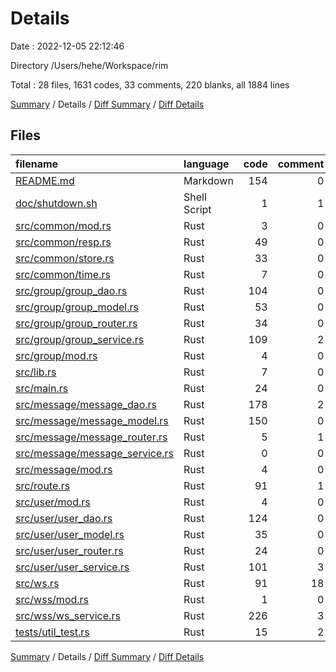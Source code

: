 # Details

Date : 2022-12-05 22:12:46

Directory /Users/hehe/Workspace/rim

Total : 28 files,  1631 codes, 33 comments, 220 blanks, all 1884 lines

[Summary](results.md) / Details / [Diff Summary](diff.md) / [Diff Details](diff-details.md)

## Files
| filename | language | code | comment | blank | total |
| :--- | :--- | ---: | ---: | ---: | ---: |
| [README.md](/README.md) | Markdown | 154 | 0 | 18 | 172 |
| [doc/shutdown.sh](/doc/shutdown.sh) | Shell Script | 1 | 1 | 0 | 2 |
| [src/common/mod.rs](/src/common/mod.rs) | Rust | 3 | 0 | 0 | 3 |
| [src/common/resp.rs](/src/common/resp.rs) | Rust | 49 | 0 | 9 | 58 |
| [src/common/store.rs](/src/common/store.rs) | Rust | 33 | 0 | 10 | 43 |
| [src/common/time.rs](/src/common/time.rs) | Rust | 7 | 0 | 3 | 10 |
| [src/group/group_dao.rs](/src/group/group_dao.rs) | Rust | 104 | 0 | 12 | 116 |
| [src/group/group_model.rs](/src/group/group_model.rs) | Rust | 53 | 0 | 9 | 62 |
| [src/group/group_router.rs](/src/group/group_router.rs) | Rust | 34 | 0 | 8 | 42 |
| [src/group/group_service.rs](/src/group/group_service.rs) | Rust | 109 | 2 | 14 | 125 |
| [src/group/mod.rs](/src/group/mod.rs) | Rust | 4 | 0 | 0 | 4 |
| [src/lib.rs](/src/lib.rs) | Rust | 7 | 0 | 1 | 8 |
| [src/main.rs](/src/main.rs) | Rust | 24 | 0 | 5 | 29 |
| [src/message/message_dao.rs](/src/message/message_dao.rs) | Rust | 178 | 2 | 16 | 196 |
| [src/message/message_model.rs](/src/message/message_model.rs) | Rust | 150 | 0 | 17 | 167 |
| [src/message/message_router.rs](/src/message/message_router.rs) | Rust | 5 | 1 | 4 | 10 |
| [src/message/message_service.rs](/src/message/message_service.rs) | Rust | 0 | 0 | 1 | 1 |
| [src/message/mod.rs](/src/message/mod.rs) | Rust | 4 | 0 | 1 | 5 |
| [src/route.rs](/src/route.rs) | Rust | 91 | 1 | 11 | 103 |
| [src/user/mod.rs](/src/user/mod.rs) | Rust | 4 | 0 | 0 | 4 |
| [src/user/user_dao.rs](/src/user/user_dao.rs) | Rust | 124 | 0 | 16 | 140 |
| [src/user/user_model.rs](/src/user/user_model.rs) | Rust | 35 | 0 | 5 | 40 |
| [src/user/user_router.rs](/src/user/user_router.rs) | Rust | 24 | 0 | 6 | 30 |
| [src/user/user_service.rs](/src/user/user_service.rs) | Rust | 101 | 3 | 10 | 114 |
| [src/ws.rs](/src/ws.rs) | Rust | 91 | 18 | 23 | 132 |
| [src/wss/mod.rs](/src/wss/mod.rs) | Rust | 1 | 0 | 0 | 1 |
| [src/wss/ws_service.rs](/src/wss/ws_service.rs) | Rust | 226 | 3 | 17 | 246 |
| [tests/util_test.rs](/tests/util_test.rs) | Rust | 15 | 2 | 4 | 21 |

[Summary](results.md) / Details / [Diff Summary](diff.md) / [Diff Details](diff-details.md)